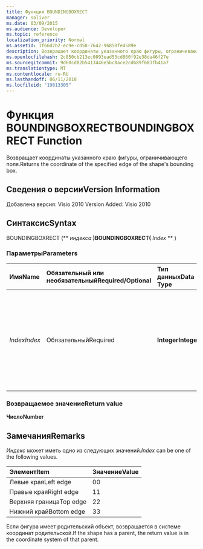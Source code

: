 ```yaml
---
title: Функция BOUNDINGBOXRECT
manager: soliver
ms.date: 03/09/2015
ms.audience: Developer
ms.topic: reference
localization_priority: Normal
ms.assetid: 1f66d2b2-ec9e-cd58-7642-96850fe4589e
description: Возвращает координаты указанного краю фигуры, ограничивающего поля.
ms.openlocfilehash: 2c850cb213ec0093ead53cd860f92e38da46f27e
ms.sourcegitcommit: 9d60cd82b5413446e5bc8ace2cd689f683fb41a7
ms.translationtype: MT
ms.contentlocale: ru-RU
ms.lasthandoff: 06/11/2018
ms.locfileid: "19813305"
---
```

# <a name="boundingboxrect-function"></a><span data-ttu-id="c6cb0-103">Функция BOUNDINGBOXRECT</span><span class="sxs-lookup"><span data-stu-id="c6cb0-103">BOUNDINGBOXRECT Function</span></span>

<span data-ttu-id="c6cb0-104">Возвращает координаты указанного краю фигуры, ограничивающего поля.</span><span class="sxs-lookup"><span data-stu-id="c6cb0-104">Returns the coordinate of the specified edge of the shape's bounding box.</span></span>
  
## <a name="version-information"></a><span data-ttu-id="c6cb0-105">Сведения о версии</span><span class="sxs-lookup"><span data-stu-id="c6cb0-105">Version Information</span></span>

<span data-ttu-id="c6cb0-106">Добавлена версия: Visio 2010
</span><span class="sxs-lookup"><span data-stu-id="c6cb0-106">Version Added: Visio 2010</span></span> 
  
## <a name="syntax"></a><span data-ttu-id="c6cb0-107">Синтаксис</span><span class="sxs-lookup"><span data-stu-id="c6cb0-107">Syntax</span></span>

<span data-ttu-id="c6cb0-108">BOUNDINGBOXRECT (** *индекса* **)</span><span class="sxs-lookup"><span data-stu-id="c6cb0-108">BOUNDINGBOXRECT(** *Index* ** )</span></span> 
  
### <a name="parameters"></a><span data-ttu-id="c6cb0-109">Параметры</span><span class="sxs-lookup"><span data-stu-id="c6cb0-109">Parameters</span></span>

|<span data-ttu-id="c6cb0-110">**Имя**</span><span class="sxs-lookup"><span data-stu-id="c6cb0-110">**Name**</span></span>|<span data-ttu-id="c6cb0-111">**Обязательный или необязательный**</span><span class="sxs-lookup"><span data-stu-id="c6cb0-111">**Required/Optional**</span></span>|<span data-ttu-id="c6cb0-112">**Тип данных**</span><span class="sxs-lookup"><span data-stu-id="c6cb0-112">**Data Type**</span></span>|<span data-ttu-id="c6cb0-113">**Описание**</span><span class="sxs-lookup"><span data-stu-id="c6cb0-113">**Description**</span></span>|
|:-----|:-----|:-----|:-----|
| <span data-ttu-id="c6cb0-114">_Index_</span><span class="sxs-lookup"><span data-stu-id="c6cb0-114">_Index_</span></span> <br/> |<span data-ttu-id="c6cb0-115">Обязательный</span><span class="sxs-lookup"><span data-stu-id="c6cb0-115">Required</span></span>  <br/> |<span data-ttu-id="c6cb0-116">**Integer**</span><span class="sxs-lookup"><span data-stu-id="c6cb0-116">**Integer**</span></span> <br/> |<span data-ttu-id="c6cb0-117">Край фигуры прямоугольника для которого необходимо получить координаты.</span><span class="sxs-lookup"><span data-stu-id="c6cb0-117">The edge of the shape's bounding box for which to get the coordinate.</span></span> <span data-ttu-id="c6cb0-118">Возможные значения см.</span><span class="sxs-lookup"><span data-stu-id="c6cb0-118">See Remarks for possible values.</span></span>  <br/> |
   
### <a name="return-value"></a><span data-ttu-id="c6cb0-119">Возвращаемое значение</span><span class="sxs-lookup"><span data-stu-id="9">Return value</span></span>

 <span data-ttu-id="c6cb0-120">**Число**</span><span class="sxs-lookup"><span data-stu-id="c6cb0-120">**Number**</span></span>
  
## <a name="remarks"></a><span data-ttu-id="c6cb0-121">Замечания</span><span class="sxs-lookup"><span data-stu-id="c6cb0-121">Remarks</span></span>

 <span data-ttu-id="c6cb0-122">*Индекс* может иметь одно из следующих значений.</span><span class="sxs-lookup"><span data-stu-id="c6cb0-122">*Index*  can be one of the following values.</span></span> 
  
|<span data-ttu-id="c6cb0-123">**Элемент**</span><span class="sxs-lookup"><span data-stu-id="c6cb0-123">**Item**</span></span>|<span data-ttu-id="c6cb0-124">**Значение**</span><span class="sxs-lookup"><span data-stu-id="c6cb0-124">**Value**</span></span>|
|:-----|:-----|
|<span data-ttu-id="c6cb0-125">Левые края</span><span class="sxs-lookup"><span data-stu-id="c6cb0-125">Left edge</span></span>  <br/> |<span data-ttu-id="c6cb0-126">0</span><span class="sxs-lookup"><span data-stu-id="c6cb0-126">0</span></span>  <br/> |
|<span data-ttu-id="c6cb0-127">Правые края</span><span class="sxs-lookup"><span data-stu-id="c6cb0-127">Right edge</span></span>  <br/> |<span data-ttu-id="c6cb0-128">1</span><span class="sxs-lookup"><span data-stu-id="c6cb0-128">1</span></span>  <br/> |
|<span data-ttu-id="c6cb0-129">Верхняя граница</span><span class="sxs-lookup"><span data-stu-id="c6cb0-129">Top edge</span></span>  <br/> |<span data-ttu-id="c6cb0-130">2</span><span class="sxs-lookup"><span data-stu-id="c6cb0-130">2</span></span>  <br/> |
|<span data-ttu-id="c6cb0-131">Нижний край</span><span class="sxs-lookup"><span data-stu-id="c6cb0-131">Bottom edge</span></span>  <br/> |<span data-ttu-id="c6cb0-132">3</span><span class="sxs-lookup"><span data-stu-id="c6cb0-132">3</span></span>  <br/> |
   
<span data-ttu-id="c6cb0-133">Если фигура имеет родительский объект, возвращается в системе координат родительской.</span><span class="sxs-lookup"><span data-stu-id="c6cb0-133">If the shape has a parent, the return value is in the coordinate system of that parent.</span></span>
  

